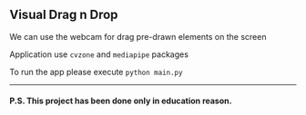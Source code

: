 ## Visual Drag n Drop

We can use the webcam for drag pre-drawn elements on the screen

Application use `cvzone` and `mediapipe` packages

To run the app please execute `python main.py`

---
#### P.S. This project has been done only in education reason.